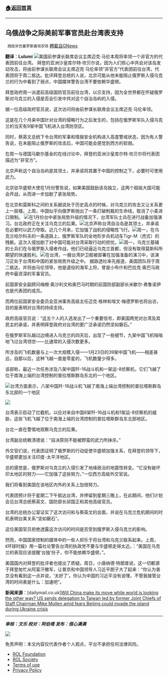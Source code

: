 ###  [:house:返回首頁](https://github.com/ourhimalayas/txt)
---


## 乌俄战争之际美前军事官员赴台湾表支持
` 西班牙巴塞罗那喜悦农场` [轉載自GNews](https://gnews.org/zh-hans/2090615/)

**翻译**：**Lulumi**
![](https://assets.gnews.org/wp-content/uploads/2022/03/tempsnip乌俄战争之际美前军事官员赴台湾表支持.png)美国前参谋长联席会议主席迈克·马伦本周将率领一个非官方的代表团前往台湾。
拜登的亚洲沙皇库尔特·坎贝尔说，因为人们担心中共会对该岛发动攻击，将由前参谋长联席会议主席迈克·马伦率领“非官方”代表团前往台湾，代表团将于周二抵达。批评拜登总统的人说，北京可能从他未能阻止俄罗斯入侵乌克兰的行为中看到了弱点，中国媒体警告台湾不要依赖华盛顿。

拜登政府周一派遣前高级国防官员前往台湾，以示支持，因为全世界都在怀疑俄罗斯对乌克兰的入侵是否会引发中共对这个自治岛屿的入侵。

据一位高级政府官员说，这次访问将由前参谋长联席会议主席迈克·马伦率领。

这是在几个月来中国针对台湾的侵略行为之后发生的，包括在俄罗斯军队入侵乌克兰的当天有9架中国飞机进入台湾防空区。

同时，蔡英文总统下令台湾的军事和情报安全机构进入高度警戒状态，因为有人警告说，在未能阻止俄罗斯的攻击后，中国可能会感觉到西方的软弱。

在周一与德国马歇尔基金的在线讨论中，拜登的亚洲沙皇库尔特·坎贝尔将代表团描述为“非官方”。

北京声称这个自治岛屿是其领土，并承诺将其置于中国的控制之下，必要时可使用武力。

北京驻华盛顿大使在1月份警告说，如果美国鼓励该岛独立，这两个超级大国可能会开战，从而进一步加剧了紧张局势。

在北京和莫斯科之间的关系据说处于历史高点的时候，对乌克兰的攻击又让关系更上一层楼。上周，中国似乎向俄罗斯抛出了一条打破制裁的生命线，取消了小麦进口限制。
![](https://assets.gnews.org/wp-content/uploads/2022/03/tempsnip台湾军队士兵在进行战备加强演习.png)在1月份台中紧张局势升级的情况下，台湾军队士兵在进行战备加强演习。台北政府正在关注乌克兰的后果。![](https://assets.gnews.org/wp-content/uploads/2022/03/tempsnip北京战机侵略性飞行.png)北京声称台湾自治岛是其领土，并承诺在必要时以武力夺取。近几个月来，它加强了战机的侵略性飞行。![](https://assets.gnews.org/wp-content/uploads/2022/03/tempsnip俄罗斯军队的全地形步兵机动车Tigr-M（虎式）的残骸.png)周一，在乌克兰哈尔科夫的一条道路上，俄罗斯军队的全地形步兵机动车Tigr-M（虎式）的残骸。这次入侵加剧了对中国可能对台湾采取行动的担忧。![](https://assets.gnews.org/wp-content/uploads/2022/03/tempsnip乌克兰基辅的士兵们在与俄罗斯入侵者作战.png)周一，乌克兰基辅的士兵们在与俄罗斯入侵者作战，他们已经逼近乌克兰首都，但没有取得莫斯科所期望的快速胜利。![](https://assets.gnews.org/wp-content/uploads/2022/03/tempsnip一艘台湾护卫舰被部署在加强准备的演习中.png)在台湾，一艘台湾护卫舰被部署在加强准备的演习中，该演习正处于台湾和中国的紧张局势升级之中。
据路透社率先报道，美国团队将于周二抵达，并将由马伦领导，他是退役的海军上将，曾是小布什和巴拉克·奥巴马政府中最资深的军事官员。

前国家安全副顾问梅根·奥沙利文和奥巴马时期的前国防部副部长米歇尔·弗鲁诺伊也是代表团的成员。

而两位前国家安全委员会亚洲事务高级主任迈克·格林和埃文·梅德罗斯也将出访，目的是表明对台湾的持续支持。

政府高级官员说：“这五个人的入选发出了一个重要信号，即美国两党对台湾及其民主的承诺，并表明拜登政府对台湾的更广泛承诺仍然坚如磐石。”

在俄罗斯军队越过边境进入乌克兰的四天后，出现了一些细节，九架中国飞机嗡嗡地飞过台湾领空——比通常的入侵次数更多。

所涉及的飞机数量与上一次大规模入侵——1月23日的39架中国飞机——相差甚远，自那以后，这种飞越一直是零星的，飞机数量少得多。

该部称，最近一次任务涉及八架中国歼-16战斗机和一架运-8侦察机，它们飞越了位于南海上端的台湾控制的普拉塔斯群岛东北的一个地区。

![](https://assets.gnews.org/wp-content/uploads/2022/03/tempsnip中国歼-16战斗机飞越了南海上端台湾控制的普拉塔斯群岛-1.png)台湾方面表示，八架中国歼-16战斗机飞越了南海上端台湾控制的普拉塔斯群岛东北部的一个地区

![](https://assets.gnews.org/wp-content/uploads/2022/03/tempsnip中共解放军进入我西南空域活动示意图.png)

台湾表示启动了拦截机，以应对来自中国8架歼-16战斗机和1架运-8侦察机的威胁，这些飞机飞越了位于南海上端的台湾控制的普拉塔斯群岛东北部地区。

台北一直在警惕地观察乌克兰的后果。

台湾副总统赖清德说：“自决原则不能被野蛮的武力所抹杀。”

外交官们说，代表团证明了俄罗斯的行动促使华盛顿加强关系，在拜登的领导下，华盛顿更加关注印度-太平洋地区。

总的感觉是，俄罗斯对乌克兰的入侵引发了地缘政治的地震性转变。“它没有破坏印太地区的努力——它加强了这些努力，”一位西方高级外交官说。

我们将看到美国在该地区内外的关系上加倍努力。

代表团预计将于星期二下午抵达台湾，并停留到星期三晚上，在此期间，他们计划会见台湾总统蔡英文、国防部长邱国正和其他高级官员。

台湾的总统办公室证实了这次访问和与蔡英文的会面，并说在乌克兰危机期间的时机表明台美关系“坚如磐石”。

这位美国官员拒绝透露这次访问的时间是否受到俄罗斯入侵乌克兰的影响。

然而，中国国家控制的媒体中的一些人却乐于将台湾和乌克兰联系起来。上周，《环球时报》用一篇社论警告台湾的执政党不要与华盛顿走得太近。：“美国在乌克兰的表现应该提醒‘台独’份子，你不能依赖华盛顿，”。

美国国内对拜登的批评者也提出了质疑。周日，小唐纳德·特朗普说，这一切都源于拜登匆忙从阿富汗撤军，让普京和中国领导人习近平胆子大了起来：“你认为普京没有看到这一点并说，‘太好了’。你认为中国的习近平没有说嘿，不管我接管台湾的时间表是什么：加速吧”。

**新闻来源**：[dailymail.co.uk][Will China make its move while world is looking the other way? US sends delegation to Taiwan led by former Joint Chiefs of Staff Chairman Mike Mullen amid fears Beijing could invade the island during Ukraine crisis](https://www.dailymail.co.uk/news/article-10560977/US-sends-former-military-officials-Taiwan-amid-fears-Beijing-invade-Ukraine-crisis.html)

* * *

***审核：文乐
校对：阿伯塔
发布：信心满满***

![](https://assets.gnews.org/wp-content/uploads/2022/03/西喜.jpeg)



 

免责声明：本文内容仅代表作者个人观点，平台不承担任何法律风险。

- [ROL Foundation](https://rolfoundation.org/)
- [ROL Society](https://rolsociety.org/)
- [Terms of use](https://gnews.org/terms-of-use-3/)
- [Privacy Policy](https://gnews.org/privacy-policy/)

